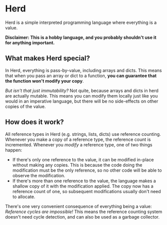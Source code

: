 # Herd

Herd is a simple interpreted programming language where everything is a value.

**Disclaimer: This is a hobby language, and you probably shouldn't use it for anything important.**

## What makes Herd special?

In Herd, everything is pass-by-value, including arrays and dicts.
This means that when you pass an array or dict to a function, **you can guarantee that the function won't modify your copy**.

*But isn't that just immutability?* Not quite, because arrays and dicts in herd are actually mutable.
This means you can modify them locally just like you would in an imperative language, but there will be no side-effects on other copies of the value.

## How does it work?

All reference types in Herd (e.g. strings, lists, dicts) use reference counting. Whenever you make a copy of a reference type, the reference count is incremented. Whenever you _modify_ a reference type, one of two things happen:
- If there's only one reference to the value, it can be modified in-place without making any copies. This is because the code doing the modification must be the only reference, so no other code will be able to observe the modification.
- If there's more than one reference to the value, the language makes a shallow copy of it with the modification applied. The copy now has a reference count of one, so subsequent modifications usually don't need to allocate.

There's one very convenient consequence of everything being a value: _Reference cycles are impossible!_ This means the reference counting system doesn't need cycle detection, and can also be used as a garbage collector.